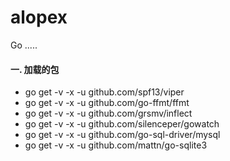 # alopex
Go .....

#### 一. 加载的包
* go get -v -x -u github.com/spf13/viper
* go get -v -x -u github.com/go-ffmt/ffmt
* go get -v -x -u github.com/grsmv/inflect
* go get -v -x -u github.com/silenceper/gowatch
* go get -v -x -u github.com/go-sql-driver/mysql
* go get -v -x -u github.com/mattn/go-sqlite3

